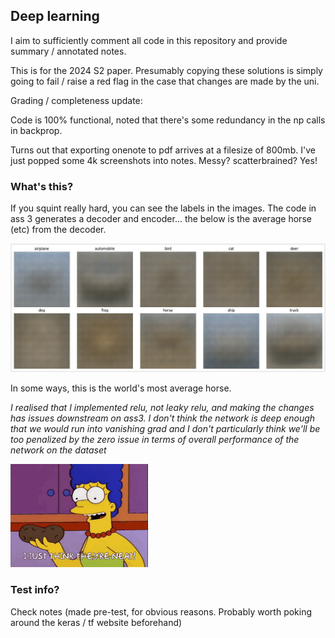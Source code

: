 ## Deep learning


I aim to sufficiently comment all code in this repository and provide summary / annotated notes.

This is for the 2024 S2 paper. Presumably copying these solutions is simply going to fail / raise a red flag in the case that changes are made by the uni. 


Grading / completeness update:

  Code is 100% functional, noted that there's some redundancy in the np calls in backprop. 


Turns out that exporting onenote to pdf arrives at a filesize of 800mb. I've just popped some 4k screenshots into notes. Messy? scatterbrained? Yes!








### What's this?

If you squint really hard, you can see the labels in the images. The code in ass 3 generates a decoder and encoder... the below is the average horse (etc) from the decoder.


![AverageImages](./res/averageimages.png)


In some ways, this is the world's most average horse.

*I realised that I implemented relu, not leaky relu, and making the changes has issues downstream on ass3. I don't think the network is deep enough that we would run into vanishing grad and I don't particularly think we'll be too penalized by the zero issue in terms of overall performance of the network on the dataset*





![AverageImages](./res/marge.gif)

### Test info?

Check notes (made pre-test, for obvious reasons. Probably worth poking around the keras / tf website beforehand)
